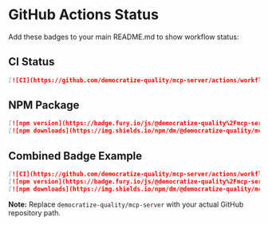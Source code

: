 # GitHub Actions Status

Add these badges to your main README.md to show workflow status:

## CI Status
```markdown
[![CI](https://github.com/democratize-quality/mcp-server/actions/workflows/ci.yml/badge.svg)](https://github.com/democratize-quality/mcp-server/actions/workflows/ci.yml)
```

## NPM Package
```markdown
[![npm version](https://badge.fury.io/js/@democratize-quality%2Fmcp-server.svg)](https://badge.fury.io/js/@democratize-quality%2Fmcp-server)
[![npm downloads](https://img.shields.io/npm/dm/@democratize-quality/mcp-server.svg)](https://www.npmjs.com/package/@democratize-quality/mcp-server)
```

## Combined Badge Example
```markdown
[![CI](https://github.com/democratize-quality/mcp-server/actions/workflows/ci.yml/badge.svg)](https://github.com/democratize-quality/mcp-server/actions/workflows/ci.yml)
[![npm version](https://badge.fury.io/js/@democratize-quality%2Fmcp-server.svg)](https://badge.fury.io/js/@democratize-quality%2Fmcp-server)
[![npm downloads](https://img.shields.io/npm/dm/@democratize-quality/mcp-server.svg)](https://www.npmjs.com/package/@democratize-quality/mcp-server)
```

**Note:** Replace `democratize-quality/mcp-server` with your actual GitHub repository path.

